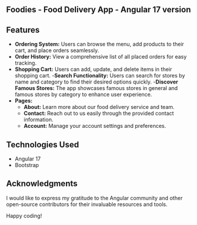 ## Foodies - Food Delivery App - Angular 17 version

## Features

- **Ordering System:** Users can browse the menu, add products to their cart, and place orders seamlessly.
- **Order History:** View a comprehensive list of all placed orders for easy tracking.
- **Shopping Cart:** Users can add, update, and delete items in their shopping cart.
-**Search Functionality:** Users can search for stores by name and category to find their desired options quickly.
-**Discover Famous Stores:** The app showcases famous stores in general and famous stores by category to enhance user experience.
- **Pages:**   
  - **About:** Learn more about our food delivery service and team.
  - **Contact:** Reach out to us easily through the provided contact information.
  - **Account:** Manage your account settings and preferences.

## Technologies Used

- Angular 17
- Bootstrap

## Acknowledgments

I would like to express my gratitude to the Angular community and other open-source contributors for their invaluable resources and tools.

Happy coding!
